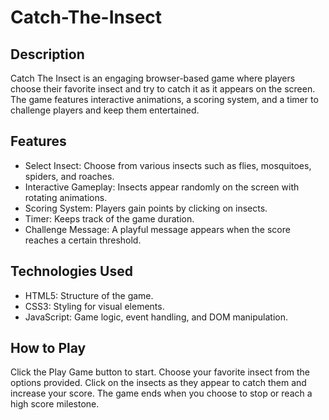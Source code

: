 # Catch-The-Insect

## Description
Catch The Insect is an engaging browser-based game where players choose their favorite insect and try to catch it as it appears on the screen. The game features interactive animations, a scoring system, and a timer to challenge players and keep them entertained.

## Features 

- Select Insect: Choose from various insects such as flies, mosquitoes, spiders, and roaches.
- Interactive Gameplay: Insects appear randomly on the screen with rotating animations.
- Scoring System: Players gain points by clicking on insects.
- Timer: Keeps track of the game duration.
- Challenge Message: A playful message appears when the score reaches a certain threshold.

## Technologies Used

- HTML5: Structure of the game.
- CSS3: Styling for visual elements.
- JavaScript: Game logic, event handling, and DOM manipulation.

## How to Play

Click the Play Game button to start.
Choose your favorite insect from the options provided.
Click on the insects as they appear to catch them and increase your score.
The game ends when you choose to stop or reach a high score milestone.


